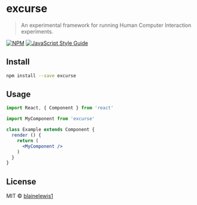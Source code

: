 # excurse

> An experimental framework for running Human Computer Interaction experiments.

[![NPM](https://img.shields.io/npm/v/excurse.svg)](https://www.npmjs.com/package/excurse) [![JavaScript Style Guide](https://img.shields.io/badge/code_style-standard-brightgreen.svg)](https://standardjs.com)

## Install

```bash
npm install --save excurse
```

## Usage

```jsx
import React, { Component } from 'react'

import MyComponent from 'excurse'

class Example extends Component {
  render () {
    return (
      <MyComponent />
    )
  }
}
```

## License

MIT © [blainelewis1](https://github.com/blainelewis1)
